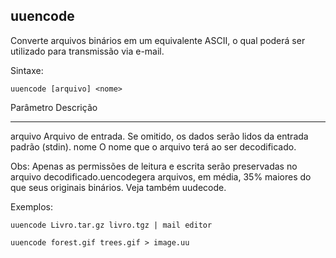 ## uuencode

Converte arquivos binários em um equivalente ASCII, o qual poderá ser
utilizado para transmissão via e-mail.

Sintaxe:

	uuencode [arquivo] <nome>

Parâmetro Descrição
--------- ---------
arquivo   Arquivo de entrada. Se omitido, os dados serão
          lidos da entrada padrão (stdin).
nome      O nome que o arquivo terá ao ser decodificado.

Obs: Apenas as permissões de leitura e escrita serão preservadas
no arquivo decodificado.uencodegera arquivos, em média,
35% maiores do que seus originais binários. Veja também
uudecode.

Exemplos:

	uuencode Livro.tar.gz livro.tgz | mail editor

	uuencode forest.gif trees.gif > image.uu

